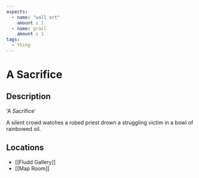 ```yaml
---
aspects: 
  - name: "wall art"
    amount : 1
  - name: grail
    amount : 1
tags:
  - thing
---
```


# A Sacrifice

## Description
'A Sacrifice'

A silent crowd watches a robed priest drown a struggling victim in a bowl of rainbowed oil.
## Locations
- [[Fludd Gallery]]
- [[Map Room]]